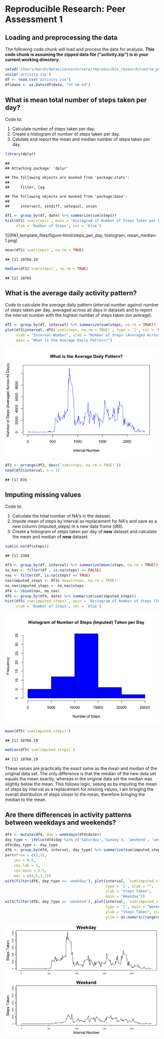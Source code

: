 # Reproducible Research: Peer Assessment 1


## Loading and preprocessing the data

The following code chunk will load and process the data for analysis. **This 
code chunk is assuming the zipped data file ("activity.zip") is in your current
working directory.**


```r
setwd('/Users/marsh/datasciencecoursera/reproducible_research/course_project_1/')
unzip('activity.zip')
df <- read.csv('activity.csv')
df$date <- as.Date(df$date, "%Y-%m-%d")
```

## What is mean total number of steps taken per day?

Code to:  
1. Calculate number of steps taken per day.  
2. Create a histogram of number of steps taken per day.  
3. Calulate and report the mean and median number of steps taken per day.  


```r
library(dplyr)
```

```
## 
## Attaching package: 'dplyr'
```

```
## The following objects are masked from 'package:stats':
## 
##     filter, lag
```

```
## The following objects are masked from 'package:base':
## 
##     intersect, setdiff, setequal, union
```

```r
df1 <- group_by(df, date) %>% summarize(sum(steps))
hist(df1$`sum(steps)`, main = 'Histogram of Number of Steps Taken per Day',
     xlab = 'Number of Steps', col = 'blue')
```

![](PA1_template_files/figure-html/steps_per_day, histogram, mean_median-1.png)<!-- -->

```r
mean(df1$`sum(steps)`, na.rm = TRUE)
```

```
## [1] 10766.19
```

```r
median(df1$`sum(steps)`, na.rm = TRUE)
```

```
## [1] 10765
```

## What is the average daily activity pattern?

Code to calculate the average daily pattern (interval number against number of steps taken per day, averaged across all days in dataset) and to report the interval number with the highest number of steps taken (on average).  


```r
df2 <- group_by(df, interval) %>% summarize(sum(steps, na.rm = TRUE))
plot(df2$interval, df2$`sum(steps, na.rm = TRUE)`, type = 'l', col = 'blue',
     xlab = "Interval Number", ylab = "Number of Steps (Averaged Across All Days)",
     main = "What is the Average Daily Pattern?")
```

![](PA1_template_files/figure-html/unnamed-chunk-1-1.png)<!-- -->

```r
df2 <- arrange(df2, desc(`sum(steps, na.rm = TRUE)`))
head(df2$interval, n = 1)
```

```
## [1] 835
```

## Imputing missing values

Code to:  
1. Calculate the total number of NA's in the dataset.  
2. Impute mean of steps by interval as replacement for NA's and save as a new column (imputed_steps) in a new data frame (df4).    
3. Create a histogram of steps taken per day of  **new** dataset and calculate the mean and median of **new** dataset.  


```r
sum(is.na(df$steps))
```

```
## [1] 2304
```

```r
df3 <- group_by(df, interval) %>% summarize(mean(steps, na.rm = TRUE))
no_nas <- filter(df , is.na(steps) == FALSE)
nas <- filter(df, is.na(steps) == TRUE)
nas$imputed_steps <- df3$`mean(steps, na.rm = TRUE)`
no_nas$imputed_steps <- no_nas$steps
df4 <- rbind(nas, no_nas)
df5 <- group_by(df4, date) %>% summarize(sum(imputed_steps))
hist(df5$`sum(imputed_steps)`, main = 'Histogram of Number of Steps (Imputed) Taken per Day',
     xlab = 'Number of Steps', col = 'blue')
```

![](PA1_template_files/figure-html/unnamed-chunk-2-1.png)<!-- -->

```r
mean(df5$`sum(imputed_steps)`)
```

```
## [1] 10766.19
```

```r
median(df5$`sum(imputed_steps)`)
```

```
## [1] 10766.19
```

These values are practically the exact same as the mean and median of the original data set. The only difference is that the median of the new data set equals the mean exactly, whereas in the original data set the median was slightly below the mean. This follows logic, seeing as by imputing the mean of steps by interval as a replacement for missing values, I am bringing the overall distribution of steps closer to the mean, therefore bringing the median to the mean.

## Are there differences in activity patterns between weekdays and weekends?


```r
df4 <- mutate(df4, day = weekdays(df4$date))
day_type <- ifelse(df4$day %in% c('Saturday','Sunday'), 'weekend', 'weekday')
df4$day_type <- day_type
df6 <- group_by(df4, interval, day_type) %>% summarize(sum(imputed_steps))
par(mfrow = c(2,1),
    cex = 0.5,
    cex.lab = 2,
    cex.main = 2.5,
    mar = c(4,5,3,1))
with(filter(df6, day_type == 'weekday'), plot(interval, `sum(imputed_steps)`,
                                              type = 'l', xlab = "",
                                              ylab = "Steps Taken",
                                              main = "Weekday"))
with(filter(df6, day_type == 'weekend'), plot(interval, `sum(imputed_steps)`,
                                              type = 'l', main = "Weekend",
                                              ylab = "Steps Taken", xlab = "Interval Number",
                                              ylim = as.numeric(range(df6$`sum(imputed_steps)`))))
```

![](PA1_template_files/figure-html/unnamed-chunk-3-1.png)<!-- -->



